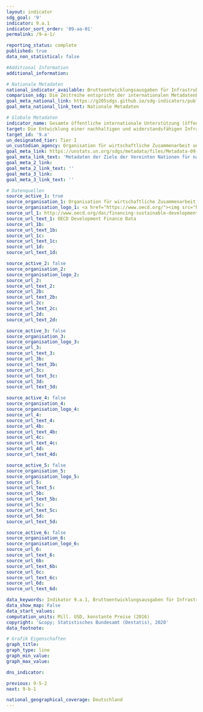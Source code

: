 ```yaml
---
layout: indicator
sdg_goal: '9'
indicator: 9.a.1
indicator_sort_order: '09-aa-01'
permalink: /9-a-1/

reporting_status: complete
published: true
data_non_statistical: false

#Additional Information
additional_information: 

# Nationale Metadaten
national_indicator_available: Bruttoentwicklungsausgaben für Infrastruktur <br> Gesamte öffentliche, internationale Unterstützung (öffentliche Entwicklungsausgaben und andere öffentliche Leistungen) für Infrastruktur
comparison_sdg: Die Zeitreihe entspricht der internationalen Metadatenbeschreibung
goal_meta_national_link: https://g205sdgs.github.io/sdg-indicators/public/MetaDe/9.a.1.pdf
goal_meta_national_link_text: Nationale Metadaten

# Globale Metadaten
indicator_name: Gesamte öffentliche internationale Unterstützung (öffentliche Entwicklungszusammenarbeit (ODA) und sonstige öffentliche Ausgaben) für Infrastruktur
target: Die Entwicklung einer nachhaltigen und widerstandsfähigen Infrastruktur in den Entwicklungsländern durch eine verstärkte finanzielle, technologische und technische Unterstützung der afrikanischen Länder, der am wenigsten entwickelten Länder, der Binnenentwicklungsländer und der kleinen Inselentwicklungsländer erleichtern
target_id: '9.a'
un_designated_tier: Tier I
un_custodian_agency: Organisation für wirtschaftliche Zusammenarbeit und Entwicklung (OECD)
goal_meta_link: https://unstats.un.org/sdgs/metadata/files/Metadata-09-0A-01.pdf
goal_meta_link_text: 'Metadaten der Ziele der Vereinten Nationen für nachhaltige Entwicklung'
goal_meta_2_link: 
goal_meta_2_link_text: ''
goal_meta_3_link: 
goal_meta_3_link_text: ''

# Datenquellen
source_active_1: true
source_organisation_1: Organisation für wirtschaftliche Zusammenarbeit und Entwicklung (OECD)
source_organisation_logo_1: <a href="https://www.oecd.org/"><img src="https://g205sdgs.github.io/sdg-indicators/public/logos/oecd.png" alt="Logo oecd" /></a>
source_url_1: http://www.oecd.org/dac/financing-sustainable-development/development-finance-data/
source_url_text_1: OECD Development Finance Data
source_url_1b: 
source_url_text_1b: 
source_url_1c: 
source_url_text_1c: 
source_url_1d: 
source_url_text_1d: 

source_active_2: false
source_organisation_2: 
source_organisation_logo_2: 
source_url_2: 
source_url_text_2: 
source_url_2b: 
source_url_text_2b: 
source_url_2c: 
source_url_text_2c: 
source_url_2d: 
source_url_text_2d: 

source_active_3: false
source_organisation_3: 
source_organisation_logo_3: 
source_url_3: 
source_url_text_3: 
source_url_3b: 
source_url_text_3b: 
source_url_3c: 
source_url_text_3c: 
source_url_3d: 
source_url_text_3d: 

source_active_4: false
source_organisation_4: 
source_organisation_logo_4: 
source_url_4: 
source_url_text_4: 
source_url_4b: 
source_url_text_4b: 
source_url_4c: 
source_url_text_4c: 
source_url_4d: 
source_url_text_4d: 

source_active_5: false
source_organisation_5: 
source_organisation_logo_5: 
source_url_5: 
source_url_text_5: 
source_url_5b: 
source_url_text_5b: 
source_url_5c: 
source_url_text_5c: 
source_url_5d: 
source_url_text_5d: 

source_active_6: false
source_organisation_6: 
source_organisation_logo_6: 
source_url_6: 
source_url_text_6: 
source_url_6b: 
source_url_text_6b: 
source_url_6c: 
source_url_text_6c: 
source_url_6d: 
source_url_text_6d: 

data_keywords: Indikator 9.a.1, Bruttoentwicklungsausgaben für Infrastruktur, Gesamte öffentliche, internationale Unterstützung (öffentliche Entwicklungsausgaben und andere öffentliche Leistungen) für Infrastruktur, Organisation für wirtschaftliche Zusammenarbeit und Entwicklung (OECD)
data_show_map: False
data_start_values:
computation_units: Mill. USD, konstante Preise (2016)
copyright: '&copy; Statistisches Bundesamt (Destatis), 2020'
data_footnote: 

# Grafik Eigenschaften
graph_title: 
graph_type: line
graph_min_value: 
graph_max_value: 

dns_indicator: 

previous: 9-5-2
next: 9-b-1

national_geographical_coverage: Deutschland
---
```



